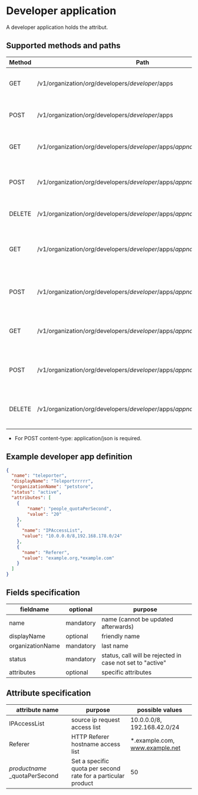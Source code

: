 # Developer application

A developer application holds the attribut.

## Supported methods and paths

| Method | Path                                                                           | What                                     |
| ------ | ------------------------------------------------------------------------------ | ---------------------------------------- |
| GET    | /v1/organization/_org_/developers/_developer_/apps                             | retrieve all apps of developer           |
| POST   | /v1/organization/_org_/developers/_developer_/apps                             | creates a new developer app              |
| GET    | /v1/organization/_org_/developers/_developer_/apps/_appname_                   | retrieve one developer app               |
| POST   | /v1/organization/_org_/developers/_developer_/apps/_appname_                   | updates an existing developer app        |
| DELETE | /v1/organization/_org_/developers/_developer_/apps/_appname_                   | deletes a developer app                  |
| GET    | /v1/organization/_org_/developers/_developer_/apps/_appname_/attributes        | retrieve all attributes of developer app |
| POST   | /v1/organization/_org_/developers/_developer_/apps/_appname_/attributes        | update all attribute of developer app    |
| GET    | /v1/organization/_org_/developers/_developer_/apps/_appname_/attributes/_name_ | retrieve attribute of developer app      |
| POST   | /v1/organization/_org_/developers/_developer_/apps/_appname_/attributes/_name_ | update attribute of developer app        |
| DELETE | /v1/organization/_org_/developers/_developer_/apps/_appname_/attributes/_name_ | deletes attribute of developer app       |

* For POST content-type: application/json is required.

## Example developer app definition

```json
{
  "name": "teleporter",
  "displayName": "Teleportrrrrr",
  "organizationName": "petstore",
  "status": "active",
  "attributes": [
    {
        "name": "people_quotaPerSecond",
        "value": "20"
    },
    {
      "name": "IPAccessList",
      "value": "10.0.0.0/8,192.168.178.0/24"
    },
    {
      "name": "Referer",
      "value": "example.org,*example.com"
    }
  ]
}
```

## Fields specification

| fieldname        | optional  | purpose                                                   |
| ---------------- | --------- | --------------------------------------------------------- |
| name             | mandatory | name (cannot be updated afterwards)                       |
| displayName      | optional  | friendly name                                             |
| organizationName | mandatory | last name                                                 |
| status           | mandatory | status, call will be rejected in case not set to "active" |
| attributes       | optional  | specific attributes                                       |

## Attribute specification

| attribute name                | purpose                                                       | possible values                |
| ----------------------------- | ------------------------------------------------------------- | ------------------------------ |
| IPAccessList                  | source ip request access list                                 | 10.0.0.0/8, 192.168.42.0/24    |
| Referer                       | HTTP Referer hostname access list                             | *.example.com, www.example.net |
| _productname_ _quotaPerSecond | Set a specific quota per second rate for a particular product | 50                             |
